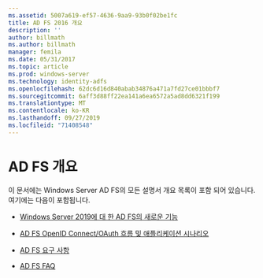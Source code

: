 ```yaml
---
ms.assetid: 5007a619-ef57-4636-9aa9-93b0f02be1fc
title: AD FS 2016 개요
description: ''
author: billmath
ms.author: billmath
manager: femila
ms.date: 05/31/2017
ms.topic: article
ms.prod: windows-server
ms.technology: identity-adfs
ms.openlocfilehash: 62dc6d16d840abab34876a471a7fd27ce01bbbf7
ms.sourcegitcommit: 6aff3d88ff22ea141a6ea6572a5ad8dd6321f199
ms.translationtype: MT
ms.contentlocale: ko-KR
ms.lasthandoff: 09/27/2019
ms.locfileid: "71408548"
---
```

# <a name="ad-fs-overview"></a>AD FS 개요



이 문서에는 Windows Server AD FS의 모든 설명서 개요 목록이 포함 되어 있습니다. 여기에는 다음이 포함됩니다.
  
  
  
* [Windows Server 2019에 대 한 AD FS의 새로운 기능](../ad-fs/overview/whats-new-active-directory-federation-services-windows-server.md)  
  
* [AD FS OpenID Connect/OAuth 흐름 및 애플리케이션 시나리오](../ad-fs/overview/ad-fs-openid-connect-oauth-flows-scenarios.md) 

* [AD FS 요구 사항](../ad-fs/overview/AD-FS-2016-Requirements.md)

* [AD FS FAQ](../ad-fs/overview/AD-FS-FAQ.md)

  
  

